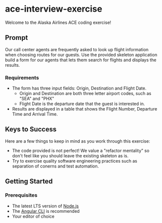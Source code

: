 # ace-interview-exercise

Welcome to the Alaska Airlines ACE coding exercise!

## Prompt

Our call center agents are frequently asked to look up flight information when choosing routes for our guests. Use the provided skeleton application build a form for our agents that lets them search for flights and displays the results.

### Requirements

* The form has three input fields: Origin, Destination and Flight Date.
  * Origin and Destination are both three letter airport codes, such as "SEA" and "PHX"
  * Flight Date is the departure date that the guest is interested in.
* Results are displayed in a table that shows the Flight Number, Departure Time and Arrival Time.

## Keys to Success

Here are a few things to keep in mind as you work through this exercise:

* The code provided is not perfect! We value a "refactor mentality" so don't feel like you should leave the existing skeleton as is.
* Try to exercise quality software engineering practices such as separation of conerns and test automation.

## Getting Started

### Prerequisites

* The latest LTS version of [Node.js](https://nodejs.org/en/)
* The [Angular CLI](https://angular.io/cli) is recommended
* Your editor of choice

